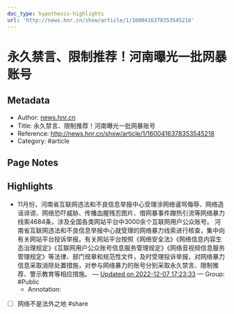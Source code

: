 ```yaml
---
doc_type: hypothesis-highlights
url: 'http://news.hnr.cn/shxw/article/1/1600416378353545218'
---
```


# 永久禁言、限制推荐！河南曝光一批网暴账号

## Metadata
- Author: [news.hnr.cn]()
- Title: 永久禁言、限制推荐！河南曝光一批网暴账号
- Reference: http://news.hnr.cn/shxw/article/1/1600416378353545218
- Category: #article

## Page Notes
## Highlights
- 11月份，河南省互联网违法和不良信息举报中心受理涉网络谩骂侮辱、网络造谣诽谤、网络恐吓威胁、传播血腥残忍图片、借网暴事件蹭热引流等网络暴力线索4684条，涉及全国各类网站平台中3000余个互联网用户公众账号。 河南省互联网违法和不良信息举报中心就受理的网络暴力线索进行核查，集中向有关网站平台投诉举报。有关网站平台按照《网络安全法》《网络信息内容生态治理规定》《互联网用户公众账号信息服务管理规定》《网络音视频信息服务管理规定》等法律、部门规章和规范性文件，及时受理投诉举报，对网络暴力信息采取消除处置措施，对参与网络暴力的账号分别采取永久禁言、限制推荐、警示教育等相应措施。 — [Updated on 2022-12-07 17:23:33](https://hyp.is/0mA_mnYQEe2Irq86nY2KWQ/news.hnr.cn/shxw/article/1/1600416378353545218) — Group: #Public
    - Annotation: 
- [ ] 网络不是法外之地 #share



